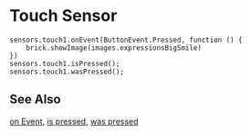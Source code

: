 # Touch Sensor

```cards
sensors.touch1.onEvent(ButtonEvent.Pressed, function () {
    brick.showImage(images.expressionsBigSmile)
})
sensors.touch1.isPressed();
sensors.touch1.wasPressed();
```

## See Also

[on Event](/reference/sensors/touch-sensor/on-event),
[is pressed](reference/sensors/touch-sensor/is-pressed),
[was pressed](reference/sensors/touch-sensor/was-pressed)
